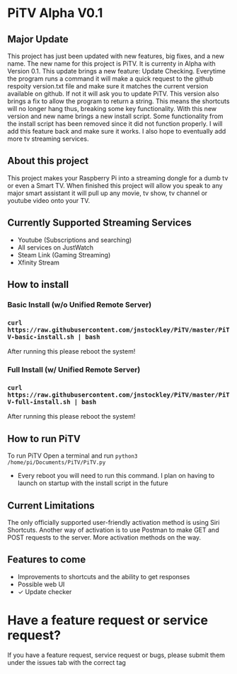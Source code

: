 # PiTV Alpha V0.1

## Major Update
 This project has just been updated with new features, big fixes, and a new name. The new name for this project is PiTV. It is currenty in Alpha with Version 0.1. This update brings a new feature: Update Checking. Everytime the program runs a command it will make a quick request to the github respoity version.txt file and make sure it matches the current version available on github. If not it will ask you to update PiTV. This version also brings a fix to allow the program to return a string. This means the shortcuts will no longer hang thus, breaking some key functionality. With this new version and new name brings a new install script. Some functionality from the install script has been removed since it did not function properly. I will add this feature back and make sure it works. I also hope to eventually add more tv streaming services.

## About this project
 This project makes your Raspberry Pi into a streaming dongle for a dumb tv or even a Smart TV. When finished this project will allow you speak to any major smart assistant it will pull up any movie, tv show, tv channel or youtube video onto your TV.
 
 ## Currently Supported Streaming Services
  - Youtube (Subscriptions and searching)
  - All services on JustWatch
  - Steam Link (Gaming Streaming)
  - Xfinity Stream
 
 ## How to install
 
 ### Basic Install (w/o Unified Remote Server)
 ### `curl https://raw.githubusercontent.com/jnstockley/PiTV/master/PiTV-basic-install.sh | bash`
 After running this please reboot the system!
 
 ### Full Install (w/ Unified Remote Server)
 ### `curl https://raw.githubusercontent.com/jnstockley/PiTV/master/PiTV-full-install.sh | bash `
 After running this please reboot the system!
 
 ## How to run PiTV
  To run PiTV Open a terminal and run `python3 /home/pi/Documents/PiTV/PiTV.py`
  * Every reboot you will need to run this command. I plan on having to launch on startup with the install script in the future
 
 ## Current Limitations
 The only officially supported user-friendly activation method is using Siri Shortcuts. Another way of activation is to use Postman to make GET and POST requests to the server. More activation methods on the way.
 
 ## Features to come
 - Improvements to shortcuts and the ability to get responses
 - Possible web UI
 - ✓ Update checker
 
 # Have a feature request or service request?
 If you have a feature request, service request or bugs, please submit them under the issues tab with the correct tag
